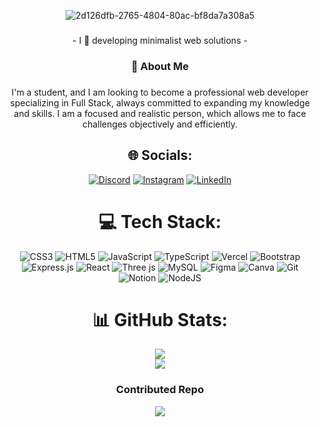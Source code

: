 <div align="center">
  
![2d126dfb-2765-4804-80ac-bf8da7a308a5](https://github.com/user-attachments/assets/dd6c79cf-623c-4400-8ac1-59f2e5cfbdcc)

</div>
<div align="center">

###

<p align="center"> - I 🤍 developing minimalist web solutions - </p>

###

<h3 align="center">👤  About Me</h3>

###

<p align="center">I'm a student, and I am looking to become a professional web developer specializing in Full Stack, always committed to expanding my knowledge and skills. I am a focused and realistic person, which allows me to face challenges objectively and efficiently.</p>

###
  
## 🌐 Socials:
[![Discord](https://img.shields.io/badge/Discord-%237289DA.svg?logo=discord&logoColor=white)](https://discord.gg/VK) [![Instagram](https://img.shields.io/badge/Instagram-%23E4405F.svg?logo=Instagram&logoColor=white)](https://instagram.com/Volkemann) [![LinkedIn](https://img.shields.io/badge/LinkedIn-%230077B5.svg?logo=linkedin&logoColor=white)](https://www.linkedin.com/in/jo%C3%A3o-vitor-26838b21b/) 

# 💻 Tech Stack:
![CSS3](https://img.shields.io/badge/css3-%231572B6.svg?style=for-the-badge&logo=css3&logoColor=white) ![HTML5](https://img.shields.io/badge/html5-%23E34F26.svg?style=for-the-badge&logo=html5&logoColor=white) ![JavaScript](https://img.shields.io/badge/javascript-%23323330.svg?style=for-the-badge&logo=javascript&logoColor=%23F7DF1E) ![TypeScript](https://img.shields.io/badge/typescript-%23007ACC.svg?style=for-the-badge&logo=typescript&logoColor=white) ![Vercel](https://img.shields.io/badge/vercel-%23000000.svg?style=for-the-badge&logo=vercel&logoColor=white) ![Bootstrap](https://img.shields.io/badge/bootstrap-%238511FA.svg?style=for-the-badge&logo=bootstrap&logoColor=white) ![Express.js](https://img.shields.io/badge/express.js-%23404d59.svg?style=for-the-badge&logo=express&logoColor=%2361DAFB) ![React](https://img.shields.io/badge/react-%2320232a.svg?style=for-the-badge&logo=react&logoColor=%2361DAFB) ![Three js](https://img.shields.io/badge/threejs-black?style=for-the-badge&logo=three.js&logoColor=white) ![MySQL](https://img.shields.io/badge/mysql-4479A1.svg?style=for-the-badge&logo=mysql&logoColor=white) ![Figma](https://img.shields.io/badge/figma-%23F24E1E.svg?style=for-the-badge&logo=figma&logoColor=white) ![Canva](https://img.shields.io/badge/Canva-%2300C4CC.svg?style=for-the-badge&logo=Canva&logoColor=white) ![Git](https://img.shields.io/badge/git-%23F05033.svg?style=for-the-badge&logo=git&logoColor=white) ![Notion](https://img.shields.io/badge/Notion-%23000000.svg?style=for-the-badge&logo=notion&logoColor=white) ![NodeJS](https://img.shields.io/badge/node.js-6DA55F?style=for-the-badge&logo=node.js&logoColor=white)



# 📊 GitHub Stats:

![](https://github-readme-streak-stats.herokuapp.com/?user=volkemann&theme=codeSTACKr&hide_border=false)<br/>
![](https://github-readme-stats.vercel.app/api/top-langs/?username=volkemann&theme=codeSTACKr&hide_border=false&include_all_commits=false&count_private=false&layout=compact)

### Contributed Repo
![](https://github-contributor-stats.vercel.app/api?username=volkemann&limit=5&theme=codeSTACKr&combine_all_yearly_contributions=true)

</div>

<!-- Proudly created with GPRM ( https://gprm.itsvg.in ) -->
